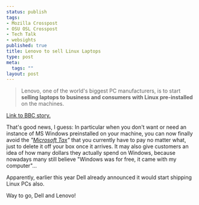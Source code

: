 ```yaml
--- 
status: publish
tags: 
- Mozilla Crosspost
- OSU OSL Crosspost
- Tech Talk
- websights
published: true
title: Lenovo to sell Linux Laptops
type: post
meta: 
  tags: ""
layout: post
---
```

<blockquote>Lenovo, one of the world's biggest PC manufacturers, is to start <strong>selling laptops to business and consumers with Linux pre-installed</strong> on the machines.</blockquote>

<a href="http://news.bbc.co.uk/2/hi/technology/6933859.stm">Link to BBC story.</a>

That's good news, I guess: In particular when you don't want or need an instance of MS Windows preinstalled on your machine, you can now finally avoid the <em>"<a href="http://en.wikipedia.org/wiki/Microsoft_tax">Microsoft Tax</a>"</em> that you currently have to pay no matter what, just to delete it off your box once it arrives. It may also give customers an idea of how many dollars they actually spend on Windows, because nowadays many still believe "Windows was for free, it came with my computer"...

Apparently, earlier this year Dell already announced it would start shipping Linux PCs also.

Way to go, Dell and Lenovo!

